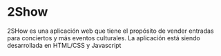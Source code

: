 # 2Show
2SHow es una aplicación web que tiene el propósito de vender entradas para conciertos y más eventos culturales.
La aplicación está siendo desarrollada en HTML/CSS y Javascript
